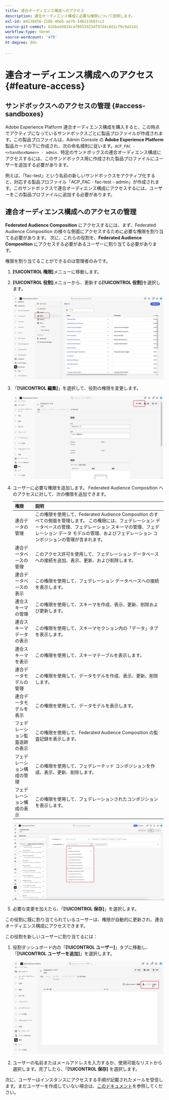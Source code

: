 ```yaml
---
title: 連合オーディエンス構成へのアクセス
description: 連合オーディエンス構成に必要な権限について説明します。
exl-id: 84138456-218b-4beb-ae7b-146213b03cc2
source-git-commit: 62bbed4818caf06539234f97d4c0d1cf9c9a52d1
workflow-type: tm+mt
source-wordcount: '479'
ht-degree: 46%

---
```


# 連合オーディエンス構成へのアクセス {#feature-access}

## サンドボックスへのアクセスの管理 {#access-sandboxes}

Adobe Experience Platform 連合オーディエンス構成を購入すると、この時点でアクティブになっているサンドボックスごとに製品プロファイルが作成されます。この製品プロファイルは、Admin Console の **Adobe Experience Platform** 製品カードの下に作成され、次の命名規則に従います。`ACP_FAC - <<SandboxName>> - admin.` 特定のサンドボックスの連合オーディエンス構成にアクセスするには、このサンドボックス用に作成された製品プロファイルにユーザーを追加する必要があります。

例えば、「fac-test」という名前の新しいサンドボックスをアクティブ化すると、対応する製品プロファイル「ACP_FAC - fac-test - admin」が作成されます。このサンドボックスで連合オーディエンス構成にアクセスするには、ユーザーをこの製品プロファイルに追加する必要があります。

## 連合オーディエンス構成へのアクセスの管理

**Federated Audience Composition** にアクセスするには、まず、Federated Audience Composition の様々な側面にアクセスするために必要な権限を割り当てる必要があります。 次に、これらの役割を、**Federated Audience Composition** にアクセスする必要があるユーザーに割り当てる必要があります。

権限を割り当てることができるのは管理者のみです。

1. **[!UICONTROL 権限]**&#x200B;メニューに移動します。

1. **[!UICONTROL 役割]**&#x200B;メニューから、更新する&#x200B;**[!UICONTROL 役割]**&#x200B;を選択します。

   ![](assets/access_fda_1.png)

1. 「**[!UICONTROL 編集]**」を選択して、役割の権限を変更します。

   ![](assets/access_fda_2.png)

1. ユーザーに必要な権限を追加します。 Federated Audience Composition へのアクセスに対して、次の権限を追加できます。

   | 権限 | 説明 |
   | ---------- | ----------- |
   | 連合データの管理 | この権限を使用して、Federated Audience Composition のすべての側面を管理します。 この権限には、フェデレーション データベースの管理、フェデレーション スキーマの管理、フェデレーション データ モデルの管理、およびフェデレーション コンポジションの管理が含まれます。 |
   | 連合データベースの管理 | このアクセス許可を使用して、フェデレーション データベースへの接続を追加、表示、更新、および削除します。 |
   | 連合データベースの表示 | この権限を使用して、フェデレーション データベースへの接続を表示します。 |
   | 連合スキーマの管理 | この権限を使用して、スキーマを作成、表示、更新、削除および更新します。 |
   | 連合スキーマデータの表示 | この権限を使用して、スキーマセクション内の「データ」タブを表示します。 |
   | 連合スキーマを表示 | この権限を使用して、スキーマテーブルを表示します。 |
   | 連合データモデルの管理 | この権限を使用して、データモデルを作成、表示、更新、削除します。 |
   | 連合データモデルを表示 | この権限を使用して、データモデルを表示します。 |
   | フェデレーション監査追跡の表示 | この権限を使用して、Federated Audience Composition の監査記録を表示します。 |
   | フェデレーション構成の管理 | この権限を使用して、フェデレーテッド コンポジションを作成、表示、更新、削除します。 |
   | フェデレーション構成の表示 | この権限を使用して、フェデレーションされたコンポジションを表示します。 |

   ![](assets/permissions.png)

1. 必要な変更を加えたら、「**[!UICONTROL 保存]**」を選択します。

この役割に既に割り当てられているユーザーは、権限が自動的に更新され、連合オーディエンス構成にアクセスできます。

この役割を新しいユーザーに割り当てるには：

1. 役割ダッシュボード内の「**[!UICONTROL ユーザー]**」タブに移動し、「**[!UICONTROL ユーザーを追加]**」を選択します。

   ![](assets/access_fda_4.png)

1. ユーザーの名前またはメールアドレスを入力するか、使用可能なリストから選択します。完了したら、「**[!UICONTROL 保存]** を選択します。

<!-- Alternatively, you can assign one of the pre-existing roles to the users, depending on what permissions they need. For more information on assigning pre-existing roles to a user, please read the [guide on managing users for a product profile](https://experienceleague.adobe.com/ja/docs/experience-platform/access-control/ui/users).

| Role name | Permissions |
| --------- | ----------- |
| FAC Data Managers | <ul><li>Manage Federated Compositions</li><li>View Federated Databases</li><li>View Federated Schemas</li><li>View Federated Schema Data</li><li>View Federated Data Models</li></ul> |
| FAC Composition Managers | <ul><li>Manage Federated Compositions</li></ul> |
| FAC Administrators | <ul><li>Manage Federated Data</li></ul> | -->

次に、ユーザーはインスタンスにアクセスする手順が記載されたメールを受信します。まだユーザーを作成していない場合は、[このドキュメント](https://experienceleague.adobe.com/ja/docs/experience-platform/access-control/abac/permissions-ui/users)を参照してください。
